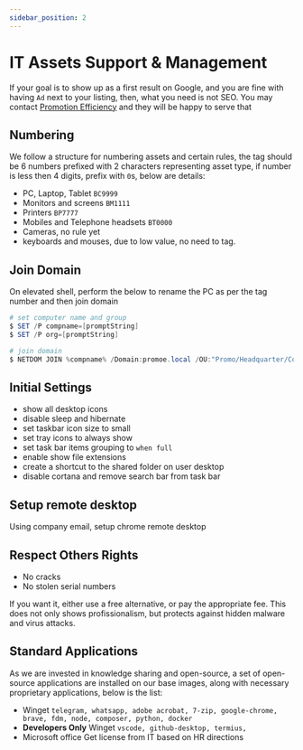 ```yaml
---
sidebar_position: 2
---
```


# IT Assets Support & Management

If your goal is to show up as a first result on Google, and you are fine with having `Ad` next to your listing, then, what you need is not SEO. You may contact [Promotion Efficiency](https://www.promoe.com.sa) and they will be happy to serve that 

## Numbering

We follow a structure for numbering assets and certain rules, the tag should be 6 numbers prefixed with 2 characters representing asset type, if number is less then 4 digits, prefix with `0`s, below are details:

- PC, Laptop, Tablet `BC9999`
- Monitors and screens `BM1111`
- Printers `BP7777`
- Mobiles and Telephone headsets `BT0000`
- Cameras, no rule yet
- keyboards and mouses, due to low value, no need to tag.

## Join Domain

On elevated shell, perform the below to rename the PC as per the tag number and then join domain

```powershell
# set computer name and group
$ SET /P compname=[promptString]
$ SET /P org=[promptString]

# join domain
$ NETDOM JOIN %compname% /Domain:promoe.local /OU:"Promo/Headquarter/Computers",DC=promoe,DC=local /UserD:DOMAIN\user /PasswordD:password /Reboot:15 /verbose
```

## Initial Settings

- show all desktop icons
- disable sleep and hibernate
- set taskbar icon size to small
- set tray icons to always show
- set task bar items grouping to `when full`
- enable show file extensions
- create a shortcut to the shared folder on user desktop
- disable cortana and remove search bar from task bar

## Setup remote desktop

Using company email, setup chrome remote desktop


## Respect Others Rights

- No cracks
- No stolen serial numbers

If you want it, either use a free alternative, or pay the appropriate fee.
This does not only shows profissionalism, but protects against hidden malware and virus attacks.


## Standard Applications

As we are invested in knowledge sharing and open-source, a set of open-source applications are installed on our base images, along with necessary proprietary applications, below is the list:

- Winget `telegram, whatsapp, adobe acrobat, 7-zip, google-chrome, brave, fdm, node, composer, python, docker`
- **Developers Only** Winget `vscode, github-desktop, termius, `
- Microsoft office
  Get license from IT based on HR directions
